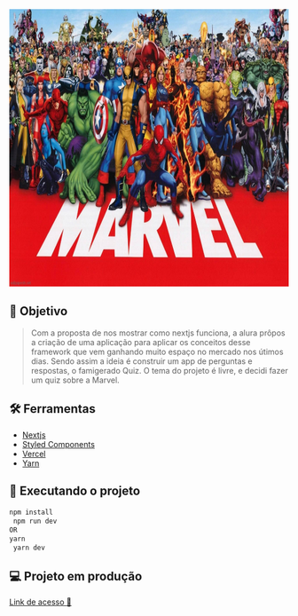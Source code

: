 <div align="center">
	<img src="src/assets/image/banner.jpg" with="2000" height="500"/>
</div>

## :dart: Objetivo

> Com a proposta de nos mostrar como nextjs funciona, a alura prôpos a criação de uma aplicação para aplicar os conceitos desse framework que vem ganhando muito espaço no mercado nos útimos dias. Sendo assim a ideia é construir um app de perguntas e respostas, o famigerado Quiz. O tema do projeto é livre, e decidi fazer um quiz sobre a Marvel.

## :hammer_and_wrench: Ferramentas

-   [Nextjs](https://nextjs.org/)
-   [Styled Components](https://styled-components.com)
-   [Vercel](https://vercel.com)
-   [Yarn](https://yarnpkg.com/)

## :rocket: Executando o projeto

 ``` 
 npm install
  npm run dev
OR
 yarn 
  yarn dev
```

## :computer: Projeto em produção

[Link de acesso :dizzy:](https://marvelquiz.rodrisoares.vercel.app/)
